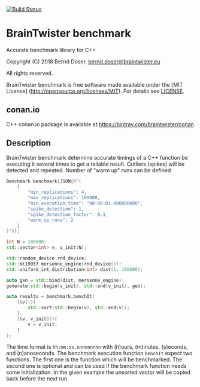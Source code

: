 [![Build Status](https://jenkins.braintwister.eu/buildStatus/icon?job=BrainTwister/benchmark/master)](https://jenkins.braintwister.eu/job/BrainTwister/job/benchmark/job/master/)

BrainTwister benchmark
======================

Accurate benchmark library for C++

Copyright (C) 2018 Bernd Doser, <bernd.doser@braintwister.eu>

All rights reserved.

BrainTwister benchmark is free software made available under the [MIT License]
(http://opensource.org/licenses/MIT). For details see [LICENSE](LICENSE.md).

conan.io
--------

C++ conan.io package is available at https://bintray.com/braintwister/conan


Description
-----------

BrainTwister benchmark determine accurate timings of a C++ function
be executing it several times to get a reliable result.
Outliers (spikes) will be detected and repeated.
Number of "warm up" runs can be defined 

``` C++
Benchmark benchmark{JSON{R"(
    {
        "min_replications": 4,
        "max_replications": 100000,
        "min_execution_time": "00:00:01.000000000",
        "spike_detection": 1,
        "spike_detection_factor": 0.1,
        "warm_up_runs": 2
    }
)"}};

int N = 100000;
std::vector<int> v, v_init(N);

std::random_device rnd_device;
std::mt19937 mersenne_engine(rnd_device());
std::uniform_int_distribution<int> dist(1, 100000);

auto gen = std::bind(dist, mersenne_engine);
generate(std::begin(v_init), std::end(v_init), gen);

auto results = benchmark.benchIt(
    [&v](){
        std::sort(std::begin(v), std::end(v));
    },
    [&v, v_init](){
        v = v_init;
    }
);

```

The time format is `hh:mm:ss.nnnnnnnnn` with (h)ours, (m)inutes, (s)econds, and
(n)anoseconds. The benchmark execution function `benchIt` expect two
functions. The first one is the function which will be benchmarked. The second
one is optional and can be used if the benchmark function needs some
initialization. In the given example the unsorted vector will be copied back
before the next run.  
